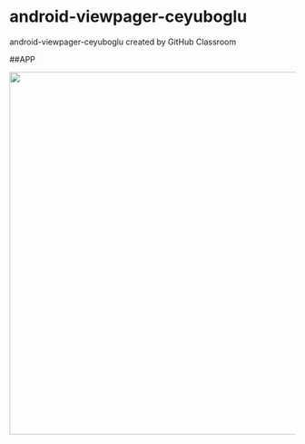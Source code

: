 # android-viewpager-ceyuboglu
android-viewpager-ceyuboglu created by GitHub Classroom

##APP

<img src="https://github.com/Yemeksepeti-Mobil-Android-Bootcamp/android-viewpager-ceyuboglu/blob/main/homework2.gif" height="640">
